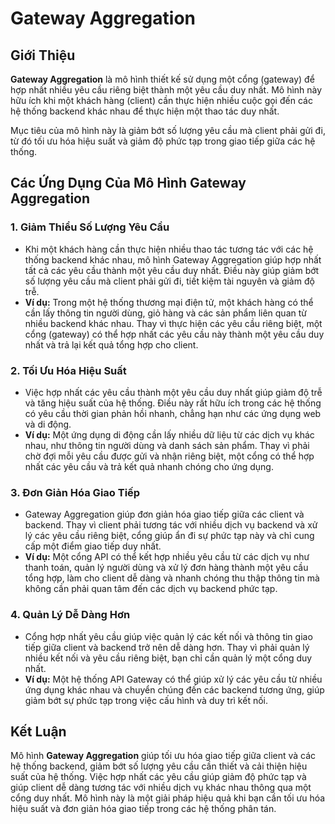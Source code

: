 # Gateway Aggregation

## Giới Thiệu

**Gateway Aggregation** là mô hình thiết kế sử dụng một cổng (gateway) để hợp nhất nhiều yêu cầu riêng biệt thành một yêu cầu duy nhất. Mô hình này hữu ích khi một khách hàng (client) cần thực hiện nhiều cuộc gọi đến các hệ thống backend khác nhau để thực hiện một thao tác duy nhất.

Mục tiêu của mô hình này là giảm bớt số lượng yêu cầu mà client phải gửi đi, từ đó tối ưu hóa hiệu suất và giảm độ phức tạp trong giao tiếp giữa các hệ thống.

## Các Ứng Dụng Của Mô Hình Gateway Aggregation

### 1. **Giảm Thiểu Số Lượng Yêu Cầu**
   - Khi một khách hàng cần thực hiện nhiều thao tác tương tác với các hệ thống backend khác nhau, mô hình Gateway Aggregation giúp hợp nhất tất cả các yêu cầu thành một yêu cầu duy nhất. Điều này giúp giảm bớt số lượng yêu cầu mà client phải gửi đi, tiết kiệm tài nguyên và giảm độ trễ.
   - **Ví dụ:** Trong một hệ thống thương mại điện tử, một khách hàng có thể cần lấy thông tin người dùng, giỏ hàng và các sản phẩm liên quan từ nhiều backend khác nhau. Thay vì thực hiện các yêu cầu riêng biệt, một cổng (gateway) có thể hợp nhất các yêu cầu này thành một yêu cầu duy nhất và trả lại kết quả tổng hợp cho client.

### 2. **Tối Ưu Hóa Hiệu Suất**
   - Việc hợp nhất các yêu cầu thành một yêu cầu duy nhất giúp giảm độ trễ và tăng hiệu suất của hệ thống. Điều này rất hữu ích trong các hệ thống có yêu cầu thời gian phản hồi nhanh, chẳng hạn như các ứng dụng web và di động.
   - **Ví dụ:** Một ứng dụng di động cần lấy nhiều dữ liệu từ các dịch vụ khác nhau, như thông tin người dùng và danh sách sản phẩm. Thay vì phải chờ đợi mỗi yêu cầu được gửi và nhận riêng biệt, một cổng có thể hợp nhất các yêu cầu và trả kết quả nhanh chóng cho ứng dụng.

### 3. **Đơn Giản Hóa Giao Tiếp**
   - Gateway Aggregation giúp đơn giản hóa giao tiếp giữa các client và backend. Thay vì client phải tương tác với nhiều dịch vụ backend và xử lý các yêu cầu riêng biệt, cổng giúp ẩn đi sự phức tạp này và chỉ cung cấp một điểm giao tiếp duy nhất.
   - **Ví dụ:** Một cổng API có thể kết hợp nhiều yêu cầu từ các dịch vụ như thanh toán, quản lý người dùng và xử lý đơn hàng thành một yêu cầu tổng hợp, làm cho client dễ dàng và nhanh chóng thu thập thông tin mà không cần phải quan tâm đến các dịch vụ backend phức tạp.

### 4. **Quản Lý Dễ Dàng Hơn**
   - Cổng hợp nhất yêu cầu giúp việc quản lý các kết nối và thông tin giao tiếp giữa client và backend trở nên dễ dàng hơn. Thay vì phải quản lý nhiều kết nối và yêu cầu riêng biệt, bạn chỉ cần quản lý một cổng duy nhất.
   - **Ví dụ:** Một hệ thống API Gateway có thể giúp xử lý các yêu cầu từ nhiều ứng dụng khác nhau và chuyển chúng đến các backend tương ứng, giúp giảm bớt sự phức tạp trong việc cấu hình và duy trì kết nối.

## Kết Luận

Mô hình **Gateway Aggregation** giúp tối ưu hóa giao tiếp giữa client và các hệ thống backend, giảm bớt số lượng yêu cầu cần thiết và cải thiện hiệu suất của hệ thống. Việc hợp nhất các yêu cầu giúp giảm độ phức tạp và giúp client dễ dàng tương tác với nhiều dịch vụ khác nhau thông qua một cổng duy nhất. Mô hình này là một giải pháp hiệu quả khi bạn cần tối ưu hóa hiệu suất và đơn giản hóa giao tiếp trong các hệ thống phân tán.